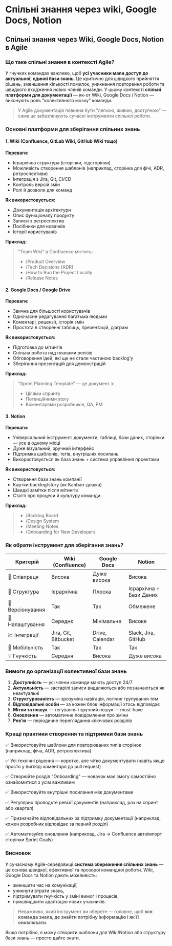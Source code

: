 # Спільні знання через wiki, Google Docs, Notion

## Спільні знання через Wiki, Google Docs, Notion в Agile

### Що таке спільні знання в контексті Agile?

У гнучких командах важливо, щоб **усі учасники мали доступ до актуальної, єдиної бази знань**. Це критично для швидкого прийняття рішень, зменшення кількості помилок, уникнення повторення роботи та швидкого входження нових членів команди. У цьому контексті **спільні платформи для документації** — як-от Wiki, Google Docs і Notion — виконують роль "колективного мозку" команди.

> &#x20;У Agile документація повинна бути "легкою, живою, доступною" — саме це забезпечують сучасні інструменти спільної роботи.

### Основні платформи для зберігання спільних знань

#### 1. **Wiki (Confluence, GitLab Wiki, GitHub Wiki тощо)**

&#x20;**Переваги:**

* Ієрархічна структура (сторінки, підсторінки)
* Можливість створення шаблонів (наприклад, сторінка для фічі, ADR, ретроспективи)
* Інтеграція з Jira, Git, CI/CD
* Контроль версій змін
* Ролі й дозволи для команд

**Як використовується:**

* Документація архітектури
* Опис функціоналу продукту
* Записи з ретроспектив
* Посібники для новачків
* Історії користувачів

**Приклад:**

> "Team Wiki" в Confluence містить:
>
> * /Product Overview
> * /Tech Decisions (ADR)
> * /How to Run the Project Locally
> * /Release Notes

#### 2. **Google Docs / Google Drive**

**Переваги:**

* Звична для більшості користувачів
* Одночасне редагування багатьма людьми
* Коментарі, рецензії, історія змін
* Простота в створенні таблиць, презентацій, діаграм

**Як використовується:**

* Підготовка до мітингів
* Спільна робота над планами релізів
* Обговорення ідей, які ще не стали частиною backlog’у
* Зберігання презентацій для демонстрацій

**Приклад:**

> "Sprint Planning Template" — це документ з:
>
> * Цілями спринту
> * Потенційними story
> * Коментарями розробників, QA, PM

#### 3. **Notion**

**Переваги:**

* Універсальний інструмент: документи, таблиці, бази даних, сторінки — усе в одному місці
* Дуже візуальний, зручний інтерфейс
* Підтримка шаблонів, тегів, внутрішніх посилань
* Використовується як база знань + система управління проектами

**Як використовується:**

* Створення бази знань компанії
* Картки backlog/story (як Kanban-дошка)
* Швидкі замітки після мітингів
* Статті про процеси й культуру команди

**Приклад:**

> * /Backlog Board
> * /Design System
> * /Meeting Notes
> * /Onboarding for New Developers

### Як обрати інструмент для зберігання знань?

| Критерій         | Wiki (Confluence)    | Google Docs     | Notion                  |
| ---------------- | -------------------- | --------------- | ----------------------- |
| 👥 Співпраця     | Висока               | Дуже висока     | Висока                  |
| 🧱 Структура     | Ієрархічна           | Плоска          | Ієрархічна + Бази Даних |
| 🔄 Версіонування | Так                  | Так             | Обмежене                |
| 🔧 Налаштування  | Середнє              | Мінімальне      | Високе                  |
| 📈 Інтеграції    | Jira, Git, Bitbucket | Drive, Calendar | Slack, Jira, GitHub     |
| 📱 Мобільність   | Так                  | Так             | Так                     |
| 💡 Гнучкість     | Середня              | Висока          | Дуже висока             |

### Вимоги до організації колективної бази знань

1. **Доступність** — усі члени команди мають доступ 24/7
2. **Актуальність** — застарілі записи видаляються або позначаються як неактуальні
3. **Структурованість** — зрозуміла навігація, логічне групування тем
4. **Відповідальні особи** — за кожен блок інформації хтось відповідає
5. **Мітки та пошук** — тегування і зручний пошук — must-have
6. **Оновлення** — автоматичне повідомлення про зміни
7. **Рев’ю** — періодичне переглядання ключових розділів

### Кращі практики створення та підтримки бази знань

✅ Використовуйте шаблони для повторюваних типів сторінок (наприклад, фіча, ADR, ретроспектива)

✅ Усі технічні рішення — коротко, але чітко документувати (навіть якщо просто у вигляді коментаря до pull request)

✅ Створюйте розділ "Onboarding" — новачок має змогу самостійно ознайомитися з усім важливим

✅ Використовуйте внутрішні посилання між документами

✅ Регулярно проводьте ревізії документів (наприклад, раз на спринт або квартал)

✅ Призначайте відповідальних за підтримку документації (наприклад, кожен розробник відповідає за певний розділ)

✅ Автоматизуйте оновлення (наприклад, Jira → Confluence автоімпорт сторінки Sprint Goals)

### Висновок

У сучасному Agile-середовищі **система збереження спільних знань** — це основа швидкої, ефективної та прозорої командної роботи. Wiki, Google Docs та Notion дають можливість:

* зменшити час на комунікації,
* уникнути втрати знань,
* підтримувати гнучкість у зміні вимог і процесів,
* пришвидшити адаптацію нових учасників.

> Неважливо, який інструмент ви оберете — головне, щоб **вся команда знала, де знайти потрібну інформацію і як її оновлювати**.

Якщо потрібно, я можу створити шаблони для Wiki/Notion або структуру бази знань — просто дайте знати.
